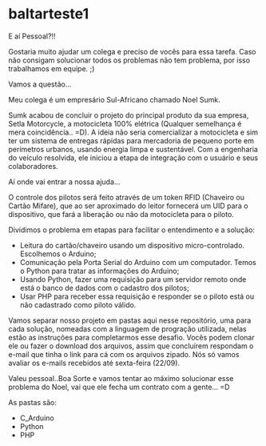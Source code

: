 # baltarteste1

<p>E aí Pessoal?!!<p>

<p>Gostaria muito ajudar um colega e preciso de vocês para essa tarefa. Caso não consigam solucionar todos os problemas não tem problema, por isso trabalhamos em equipe. ;)</p>

Vamos a questão...


Meu colega é um empresário Sul-Africano chamado Noel Sumk.

<p>Sumk acabou de concluir o projeto do principal produto da sua empresa, Setla Motorcycle, a motocicleta 100% elétrica (Qualquer semelhança é mera coincidência.. =D). A ideia não seria comercializar a motocicleta e sim ter um sistema de entregas rápidas para mercadoria de pequeno porte em perímetros urbanos, usando energia limpa e sustentável. Com a engenharia do veículo resolvida, ele iniciou a etapa de integração com o usuário e seus colaboradores. </p>

Aí onde vai entrar a nossa ajuda...

<p>O controle dos pilotos será feito através de um token RFID (Chaveiro ou Cartão Mifare), que ao ser aproximado do leitor fornecerá um UID para o dispositivo, que fará a liberação ou não da motocicleta para o piloto.</p>

<p>Dividimos o problema em etapas para facilitar o entendimento e a solução:</p>

- Leitura do cartão/chaveiro usando um dispositivo micro-controlado. Escolhemos o Arduino;
- Comunicação pela Porta Serial do Arduino com um computador. Temos o Python para tratar as informações do Arduino;
- Usando Python, fazer uma requisição para um servidor remoto onde está o banco de dados com o cadastro dos pilotos;
- Usar PHP para receber essa requisição e responder se o piloto está ou não cadastrado como piloto válido.

<p>Vamos separar nosso projeto em pastas aqui nesse repositório, uma para cada solução, nomeadas com a linguagem de progração utilizada, nelas estão as instruções para completarmos esse desafio. Vocês podem clonar ele ou fazer o download dos arquivos, assim que concluírem respondam o e-mail que tinha o link para cá com os arquivos zipado. Nós só vamos avaliar os e-mails recebidos até sexta-feira (22/09). </p>

<p>Valeu pessoal..Boa Sorte e vamos tentar ao máximo solucionar esse problema do Noel, vai que ele fecha um contrato com a gente... =D</p>

As pastas são:

- C_Arduino
- Python
- PHP
